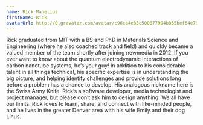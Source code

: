 ```yaml
---
name: Rick Manelius
firstName: Rick
avatarUrl: http://0.gravatar.com/avatar/c96ca4e85c500077994b865bef64e797?s=96&d=mm&r=g
---
```


Rick graduated from MIT with a BS and PhD in Materials Science and Engineering (where he also coached track and field) and quickly became a valued member of the team shortly after joining newmedia in 2012. If you ever want to know about the quantum electrodynamic interactions of carbon nanotube systems, he’s your guy! In addition to his considerable talent in all things technical, his specific expertise is in understanding the big picture, and helping identify challenges and provide solutions long before a problem has a chance to develop. His analogous nickname here is the Swiss Army Knife. Rick’s a software developer, media technologist and project manager, but please don’t ask him to design anything. We all have our limits. Rick loves to learn, share, and connect with like-minded people, and he lives in the greater Denver area with his wife Emily and their dog Linus.
